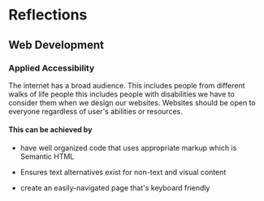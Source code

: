 # Reflections

## Web Development

### Applied Accessibility

The internet has a broad audience. This includes people from different walks of life people this includes people with disabilities we have to consider them when we design our websites. Websites should be open to everyone regardless of user's abilities or resources.

#### This can be achieved by 

* have well organized code that uses appropriate markup which is Semantic HTML

* Ensures text alternatives exist for non-text and visual content

* create an easily-navigated page that's keyboard friendly 